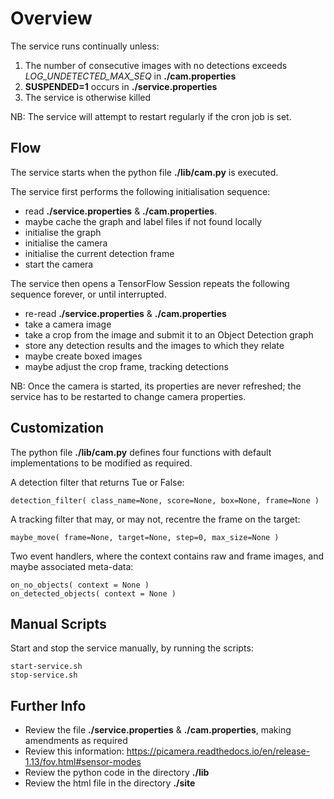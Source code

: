 # Overview

The service runs continually unless:

1. The number of consecutive images with no detections exceeds *LOG_UNDETECTED_MAX_SEQ* in **./cam.properties**
2. **SUSPENDED=1** occurs in **./service.properties**
3. The service is otherwise killed

NB: The service will attempt to restart regularly if the cron job is set.

## Flow
The service starts when the python file **./lib/cam.py** is executed.

The service first performs the following initialisation sequence:

* read **./service.properties** & **./cam.properties**.
* maybe cache the graph and label files if not found locally
* initialise the graph
* initialise the camera
* initialise the current detection frame
* start the camera

The service then opens a TensorFlow Session repeats the following sequence forever, or until interrupted.

* re-read **./service.properties** & **./cam.properties**
* take a camera image
* take a crop from the image and submit it to an Object Detection graph
* store any detection results and the images to which they relate
* maybe create boxed images
* maybe adjust the crop frame, tracking detections

NB: Once the camera is started, its properties are never refreshed; the service has to be restarted to change camera properties.

 
## Customization
The python file **./lib/cam.py** defines four functions with default implementations to be modified as required.

A detection filter that returns Tue or False:
 
    detection_filter( class_name=None, score=None, box=None, frame=None )
    
A tracking filter that may, or may not, recentre the frame on the target:

    maybe_move( frame=None, target=None, step=0, max_size=None )

Two event handlers, where the context contains raw and frame images, and maybe associated meta-data:

    on_no_objects( context = None )
    on_detected_objects( context = None )


    
## Manual Scripts
Start and stop the service manually, by running the scripts:

    start-service.sh
    stop-service.sh

    
## Further Info
* Review the file **./service.properties** & **./cam.properties**, making amendments as required
* Review this information: https://picamera.readthedocs.io/en/release-1.13/fov.html#sensor-modes
* Review the python code in the directory **./lib**
* Review the html file in the directory **./site**


